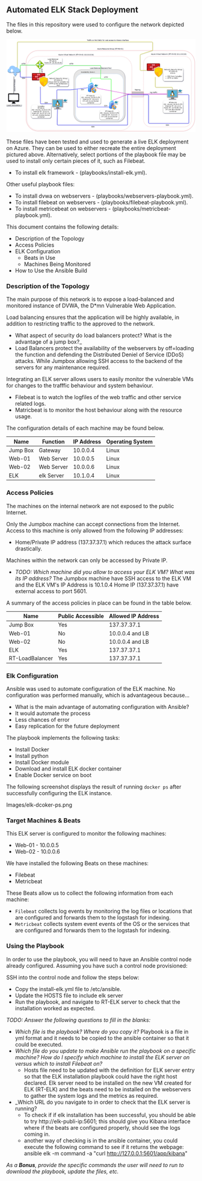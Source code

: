 ## Automated ELK Stack Deployment

The files in this repository were used to configure the network depicted below.

![](Images/Azure-Topology-ELK.png)

These files have been tested and used to generate a live ELK deployment on Azure. They can be used to either recreate the entire deployment pictured above. Alternatively, select portions of the playbook file may be used to install only certain pieces of it, such as Filebeat.

- To install elk framework - (playbooks/install-elk.yml).

Other useful playbook files:
- To install dvwa on webservers - (playbooks/webservers-playbook.yml).
- To install filebeat on webservers - (playbooks/filebeat-playbook.yml).
- To install metricebeat on webservers - (playbooks/metricbeat-playbook.yml).

This document contains the following details:
- Description of the Topology
- Access Policies
- ELK Configuration
  - Beats in Use
  - Machines Being Monitored
- How to Use the Ansible Build


### Description of the Topology

The main purpose of this network is to expose a load-balanced and monitored instance of DVWA, the D*mn Vulnerable Web Application.

Load balancing ensures that the application will be highly available, in addition to restricting traffic to the approved to the network.
- What aspect of security do load balancers protect? What is the advantage of a jump box?_
- Load Balancers protect the availability of the webservers by off=loading the function and defending the Distributed Deniel of Service (DDoS) attacks. While Jumpbox allowing SSH access to the backend of the servers for any maintenance required.

Integrating an ELK server allows users to easily monitor the vulnerable VMs for changes to the trafffic behaviour and system behaviour.
- Filebeat is to watch the logfiles of the web traffic and other service related logs.
- Matricbeat is to monitor the host behaviour along with the resource usage.

The configuration details of each machine may be found below.

| Name     | Function   | IP Address | Operating System |
|----------|------------|------------|------------------|
| Jump Box | Gateway    | 10.0.0.4   | Linux            |
| Web-01   | Web Server | 10.0.0.5   | Linux            |
| Web-02   | Web Server | 10.0.0.6   | Linux            |
| ELK      | elk Server | 10.1.0.4   | Linux            |

### Access Policies

The machines on the internal network are not exposed to the public Internet. 

Only the Jumpbox machine can accept connections from the Internet. Access to this machine is only allowed from the following IP addresses:
- Home/Private IP address (137.37.37.1) which reduces the attack surface drastically.

Machines within the network can only be accessed by Private IP.
- _TODO: Which machine did you allow to access your ELK VM? What was its IP address?_
The Jumpbox machine have SSH access to the ELK VM and the ELK VM's IP Address is 10.1.0.4
Home IP (137.37.37.1) have external access to port 5601.

A summary of the access policies in place can be found in the table below.

| Name            | Public Accessible | Allowed IP Address |
|-----------------|-------------------|--------------------|
| Jump Box        | Yes               | 137.37.37.1        |
| Web-01          | No                | 10.0.0.4 and LB    |
| Web-02          | No                | 10.0.0.4 and LB    |
| ELK             | Yes               | 137.37.37.1        |
| RT-LoadBalancer | Yes               | 137.37.37.1        |

### Elk Configuration

Ansible was used to automate configuration of the ELK machine. No configuration was performed manually, which is advantageous because...
- What is the main advantage of automating configuration with Ansible?
- It would automate the process
- Less chances of error
- Easy replication for the future deployment

The playbook implements the following tasks:
- Install Docker
- Install python
- Install Docker module
- Download and install ELK docker container
- Enable Docker service on boot

The following screenshot displays the result of running `docker ps` after successfully configuring the ELK instance.

Images/elk-dcoker-ps.png

### Target Machines & Beats
This ELK server is configured to monitor the following machines:
- Web-01 - 10.0.0.5
- Web-02 - 10.0.0.6

We have installed the following Beats on these machines:
- Filebeat
- Metricbeat

These Beats allow us to collect the following information from each machine:
- `Filebeat` collects log events by monitoring the log files or locations that are configured and forwards them to the logstash for indexing.
- `Metricbeat` collects system event events of the OS or the services that are configured and forwards them to the logstash for indexing.

### Using the Playbook
In order to use the playbook, you will need to have an Ansible control node already configured. Assuming you have such a control node provisioned: 

SSH into the control node and follow the steps below:
- Copy the install-elk.yml file to /etc/ansible.
- Update the HOSTS file to include elk server
- Run the playbook, and navigate to RT-ELK server to check that the installation worked as expected.

_TODO: Answer the following questions to fill in the blanks:_
- _Which file is the playbook? Where do you copy it?_
 Playbook is a file in yml format and it needs to be copied to the ansible container so that it could be executed.
- _Which file do you update to make Ansible run the playbook on a specific machine? How do I specify which machine to install the ELK server on versus which to install Filebeat on?_
  - Hosts file need to be updated with the definition for ELK server entry so that the ELK installation playbook could have the right host declared. Elk server need to be installed on the new VM created for ELK (RT-ELK) and the beats need to be installed on the webservers to gather the system logs and the metrics as required.
- _Which URL do you navigate to in order to check that the ELK server is running?
  - To check if if elk installation has been successful, you should be able to try http://elk-publi-ip:5601; this should give you Kibana interface where if the beats are configured properly, should see the logs coming in.
  - another way of checking is in the ansible container, you could execute the following command to see if it returns the webpage: ansible elk -m command -a "curl http://127.0.0.1:5601/app/kibana"

_As a **Bonus**, provide the specific commands the user will need to run to download the playbook, update the files, etc._

